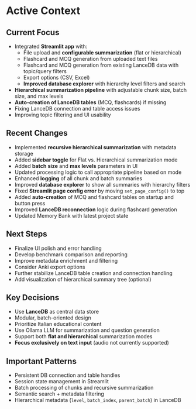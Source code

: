 # Active Context

## Current Focus
- Integrated **Streamlit app** with:
  - File upload and **configurable summarization** (flat or hierarchical)
  - Flashcard and MCQ generation from uploaded text files
  - Flashcard and MCQ generation from existing LanceDB data with topic/query filters
  - Export options (CSV, Excel)
  - **Improved database explorer** with hierarchy level filters and search
- **Hierarchical summarization pipeline** with adjustable chunk size, batch size, and max levels
- **Auto-creation of LanceDB tables** (MCQ, flashcards) if missing
- Fixing LanceDB connection and table access issues
- Improving topic filtering and UI usability

## Recent Changes
- Implemented **recursive hierarchical summarization** with metadata storage
- Added **sidebar toggle** for Flat vs. Hierarchical summarization mode
- Added **batch size** and **max levels** parameters in UI
- Updated processing logic to call appropriate pipeline based on mode
- Enhanced **logging** of all chunk and batch summaries
- Improved **database explorer** to show all summaries with hierarchy filters
- Fixed **Streamlit page config error** by moving `set_page_config()` to top
- Added **auto-creation** of MCQ and flashcard tables on startup and button press
- Improved **LanceDB reconnection** logic during flashcard generation
- Updated Memory Bank with latest project state

## Next Steps
- Finalize UI polish and error handling
- Develop benchmark comparison and reporting
- Improve metadata enrichment and filtering
- Consider Anki export options
- Further stabilize LanceDB table creation and connection handling
- Add visualization of hierarchical summary tree (optional)

## Key Decisions
- Use **LanceDB** as central data store
- Modular, batch-oriented design
- Prioritize Italian educational content
- Use Ollama LLM for summarization and question generation
- Support both **flat and hierarchical** summarization modes
- **Focus exclusively on text input** (audio not currently supported)

## Important Patterns
- Persistent DB connection and table handles
- Session state management in Streamlit
- Batch processing of chunks and recursive summarization
- Semantic search + metadata filtering
- Hierarchical metadata (`level`, `batch_index`, `parent_batch`) in LanceDB
